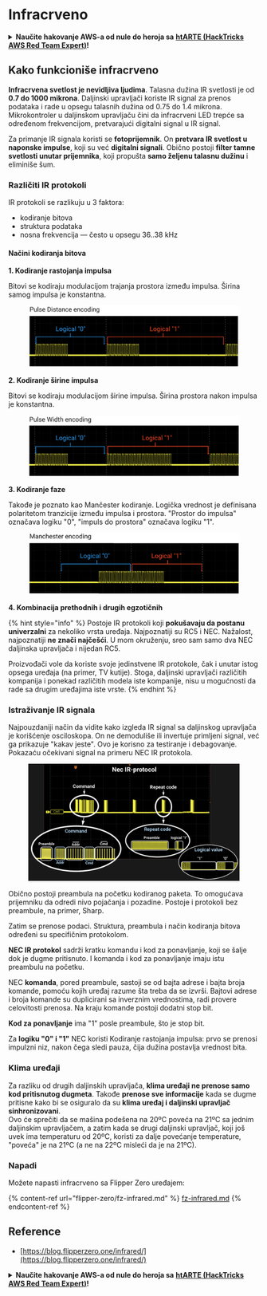# Infracrveno

<details>

<summary><strong>Naučite hakovanje AWS-a od nule do heroja sa</strong> <a href="https://training.hacktricks.xyz/courses/arte"><strong>htARTE (HackTricks AWS Red Team Expert)</strong></a><strong>!</strong></summary>

Drugi načini podrške HackTricks-u:

* Ako želite da vidite svoju **kompaniju reklamiranu na HackTricks-u** ili da **preuzmete HackTricks u PDF formatu** proverite [**PLANOVE ZA PRIJAVU**](https://github.com/sponsors/carlospolop)!
* Nabavite [**zvanični PEASS & HackTricks swag**](https://peass.creator-spring.com)
* Otkrijte [**Porodicu PEASS**](https://opensea.io/collection/the-peass-family), našu kolekciju ekskluzivnih [**NFT-ova**](https://opensea.io/collection/the-peass-family)
* **Pridružite se** 💬 [**Discord grupi**](https://discord.gg/hRep4RUj7f) ili [**telegram grupi**](https://t.me/peass) ili nas **pratite** na **Twitteru** 🐦 [**@carlospolopm**](https://twitter.com/hacktricks\_live)**.**
* **Podelite svoje hakovanje trikove slanjem PR-ova na** [**HackTricks**](https://github.com/carlospolop/hacktricks) i [**HackTricks Cloud**](https://github.com/carlospolop/hacktricks-cloud) github repozitorijume.

</details>

## Kako funkcioniše infracrveno <a href="#kako-funkcioniše-infracrveni-port" id="kako-funkcioniše-infracrveni-port"></a>

**Infracrvena svetlost je nevidljiva ljudima**. Talasna dužina IR svetlosti je od **0.7 do 1000 mikrona**. Daljinski upravljači koriste IR signal za prenos podataka i rade u opsegu talasnih dužina od 0.75 do 1.4 mikrona. Mikrokontroler u daljinskom upravljaču čini da infracrveni LED trepće sa određenom frekvencijom, pretvarajući digitalni signal u IR signal.

Za primanje IR signala koristi se **fotoprijemnik**. On **pretvara IR svetlost u naponske impulse**, koji su već **digitalni signali**. Obično postoji **filter tamne svetlosti unutar prijemnika**, koji propušta **samo željenu talasnu dužinu** i eliminiše šum.

### Različiti IR protokoli <a href="#različiti-ir-protokoli" id="različiti-ir-protokoli"></a>

IR protokoli se razlikuju u 3 faktora:

* kodiranje bitova
* struktura podataka
* nosna frekvencija — često u opsegu 36..38 kHz

#### Načini kodiranja bitova <a href="#načini-kodiranja-bitova" id="načini-kodiranja-bitova"></a>

**1. Kodiranje rastojanja impulsa**

Bitovi se kodiraju modulacijom trajanja prostora između impulsa. Širina samog impulsa je konstantna.

<figure><img src="../../.gitbook/assets/image (295).png" alt=""><figcaption></figcaption></figure>

**2. Kodiranje širine impulsa**

Bitovi se kodiraju modulacijom širine impulsa. Širina prostora nakon impulsa je konstantna.

<figure><img src="../../.gitbook/assets/image (282).png" alt=""><figcaption></figcaption></figure>

**3. Kodiranje faze**

Takođe je poznato kao Mančester kodiranje. Logička vrednost je definisana polaritetom tranzicije između impulsa i prostora. "Prostor do impulsa" označava logiku "0", "impuls do prostora" označava logiku "1".

<figure><img src="../../.gitbook/assets/image (634).png" alt=""><figcaption></figcaption></figure>

**4. Kombinacija prethodnih i drugih egzotičnih**

{% hint style="info" %}
Postoje IR protokoli koji **pokušavaju da postanu univerzalni** za nekoliko vrsta uređaja. Najpoznatiji su RC5 i NEC. Nažalost, najpoznatiji **ne znači najčešći**. U mom okruženju, sreo sam samo dva NEC daljinska upravljača i nijedan RC5.

Proizvođači vole da koriste svoje jedinstvene IR protokole, čak i unutar istog opsega uređaja (na primer, TV kutije). Stoga, daljinski upravljači različitih kompanija i ponekad različitih modela iste kompanije, nisu u mogućnosti da rade sa drugim uređajima iste vrste.
{% endhint %}

### Istraživanje IR signala

Najpouzdaniji način da vidite kako izgleda IR signal sa daljinskog upravljača je korišćenje osciloskopa. On ne demoduliše ili invertuje primljeni signal, već ga prikazuje "kakav jeste". Ovo je korisno za testiranje i debagovanje. Pokazaću očekivani signal na primeru NEC IR protokola.

<figure><img src="../../.gitbook/assets/image (235).png" alt=""><figcaption></figcaption></figure>

Obično postoji preambula na početku kodiranog paketa. To omogućava prijemniku da odredi nivo pojačanja i pozadine. Postoje i protokoli bez preambule, na primer, Sharp.

Zatim se prenose podaci. Struktura, preambula i način kodiranja bitova određeni su specifičnim protokolom.

**NEC IR protokol** sadrži kratku komandu i kod za ponavljanje, koji se šalje dok je dugme pritisnuto. I komanda i kod za ponavljanje imaju istu preambulu na početku.

NEC **komanda**, pored preambule, sastoji se od bajta adrese i bajta broja komande, pomoću kojih uređaj razume šta treba da se izvrši. Bajtovi adrese i broja komande su duplicirani sa inverznim vrednostima, radi provere celovitosti prenosa. Na kraju komande postoji dodatni stop bit.

**Kod za ponavljanje** ima "1" posle preambule, što je stop bit.

Za **logiku "0" i "1"** NEC koristi Kodiranje rastojanja impulsa: prvo se prenosi impulzni niz, nakon čega sledi pauza, čija dužina postavlja vrednost bita.

### Klima uređaji

Za razliku od drugih daljinskih upravljača, **klima uređaji ne prenose samo kod pritisnutog dugmeta**. Takođe **prenose sve informacije** kada se dugme pritisne kako bi se osiguralo da su **klima uređaj i daljinski upravljač sinhronizovani**.\
Ovo će sprečiti da se mašina podešena na 20ºC poveća na 21ºC sa jednim daljinskim upravljačem, a zatim kada se drugi daljinski upravljač, koji još uvek ima temperaturu od 20ºC, koristi za dalje povećanje temperature, "poveća" je na 21ºC (a ne na 22ºC misleći da je na 21ºC).

### Napadi

Možete napasti infracrveno sa Flipper Zero uređajem:

{% content-ref url="flipper-zero/fz-infrared.md" %}
[fz-infrared.md](flipper-zero/fz-infrared.md)
{% endcontent-ref %}

## Reference

* [https://blog.flipperzero.one/infrared/](https://blog.flipperzero.one/infrared/) 

<details>

<summary><strong>Naučite hakovanje AWS-a od nule do heroja sa</strong> <a href="https://training.hacktricks.xyz/courses/arte"><strong>htARTE (HackTricks AWS Red Team Expert)</strong></a><strong>!</strong></summary>

Drugi načini podrške HackTricks-u:

* Ako želite da vidite svoju **kompaniju reklamiranu na HackTricks-u** ili da **preuzmete HackTricks u PDF formatu** proverite [**PLANOVE ZA PRIJAVU**](https://github.com/sponsors/carlospolop)!
* Nabavite [**zvanični PEASS & HackTricks swag**](https://peass.creator-spring.com)
* Otkrijte [**Porodicu PEASS**](https://opensea.io/collection/the-peass-family), našu kolekciju ekskluzivnih [**NFT-ova**](https://opensea.io/collection/the-peass-family)
* **Pridružite se** 💬 [**Discord grupi**](https://discord.gg/hRep4RUj7f) ili [**telegram grupi**](https://t.me/peass) ili nas **pratite** na **Twitteru** 🐦 [**@carlospolopm**](https://twitter.com/hacktricks\_live)**.**
* **Podelite svoje hakovanje trikove slanjem PR-ova na** [**HackTricks**](https://github.com/carlospolop/hacktricks) i [**HackTricks Cloud**](https://github.com/carlospolop/hacktricks-cloud) github repozitorijume.

</details>
